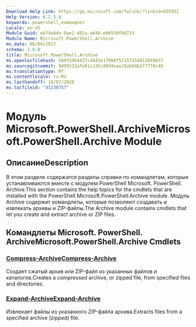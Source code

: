 ```yaml
---
Download Help Link: https://go.microsoft.com/fwlink/?linkid=855952
Help Version: 6.2.5.0
keywords: powershell,командлет
Locale: en-US
Module Guid: eb74e8da-9ae2-482a-a648-e96550fb8733
Module Name: Microsoft.PowerShell.Archive
ms.date: 06/09/2017
schema: 2.0.0
title: Microsoft.PowerShell.Archive
ms.openlocfilehash: 56055964437c4845e17008f5215f258812049837
ms.sourcegitcommit: 9d95532afe81c235c8094eae28ab84b2f77f8c48
ms.translationtype: MT
ms.contentlocale: ru-RU
ms.lasthandoff: 10/07/2020
ms.locfileid: "93230757"
---
```

# <span data-ttu-id="3ddbf-103">Модуль Microsoft.PowerShell.Archive</span><span class="sxs-lookup"><span data-stu-id="3ddbf-103">Microsoft.PowerShell.Archive Module</span></span>

## <span data-ttu-id="3ddbf-104">Описание</span><span class="sxs-lookup"><span data-stu-id="3ddbf-104">Description</span></span>

<span data-ttu-id="3ddbf-105">В этом разделе содержатся разделы справки по командлетам, которые устанавливаются вместе с модулем PowerShell Microsoft. PowerShell. Archive.</span><span class="sxs-lookup"><span data-stu-id="3ddbf-105">This section contains the help topics for the cmdlets that are installed with the PowerShell Microsoft.PowerShell.Archive module.</span></span> <span data-ttu-id="3ddbf-106">Модуль Archive содержит командлеты, которые позволяют создавать и извлекать архивы и ZIP-файлы.</span><span class="sxs-lookup"><span data-stu-id="3ddbf-106">The Archive module contains cmdlets that let you create and extract archive or ZIP files.</span></span>

## <span data-ttu-id="3ddbf-107">Командлеты Microsoft. PowerShell. Archive</span><span class="sxs-lookup"><span data-stu-id="3ddbf-107">Microsoft.PowerShell.Archive Cmdlets</span></span>

### [<span data-ttu-id="3ddbf-108">Compress-Archive</span><span class="sxs-lookup"><span data-stu-id="3ddbf-108">Compress-Archive</span></span>](Compress-Archive.md)
<span data-ttu-id="3ddbf-109">Создает сжатый архив или ZIP-файл из указанных файлов и каталогов.</span><span class="sxs-lookup"><span data-stu-id="3ddbf-109">Creates a compressed archive, or zipped file, from specified files and directories.</span></span>

### [<span data-ttu-id="3ddbf-110">Expand-Archive</span><span class="sxs-lookup"><span data-stu-id="3ddbf-110">Expand-Archive</span></span>](Expand-Archive.md)
<span data-ttu-id="3ddbf-111">Извлекает файлы из указанного ZIP-файла архива.</span><span class="sxs-lookup"><span data-stu-id="3ddbf-111">Extracts files from a specified archive (zipped) file.</span></span>
